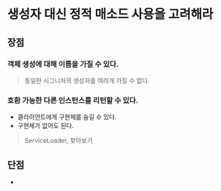 # 생성자 대신 정적 매소드 사용을 고려해라

## 장점
### 객체 생성에 대해 이름을 가질 수 있다.
> 동일한 시그니처의 생성자를 여러개 가질 수 없다.

### 호환 가능한 다른 인스턴스를 리턴할 수 있다.
- 클라이언트에게 구현체를 숨길 수 있다.
- 구현체가 없어도 된다.

> ServiceLoader, 찾아보기

## 단점
- 